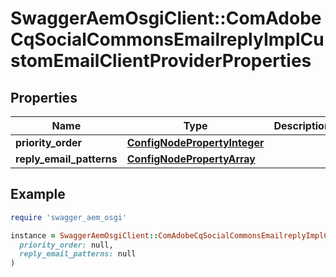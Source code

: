 # SwaggerAemOsgiClient::ComAdobeCqSocialCommonsEmailreplyImplCustomEmailClientProviderProperties

## Properties

| Name | Type | Description | Notes |
| ---- | ---- | ----------- | ----- |
| **priority_order** | [**ConfigNodePropertyInteger**](ConfigNodePropertyInteger.md) |  | [optional] |
| **reply_email_patterns** | [**ConfigNodePropertyArray**](ConfigNodePropertyArray.md) |  | [optional] |

## Example

```ruby
require 'swagger_aem_osgi'

instance = SwaggerAemOsgiClient::ComAdobeCqSocialCommonsEmailreplyImplCustomEmailClientProviderProperties.new(
  priority_order: null,
  reply_email_patterns: null
)
```

